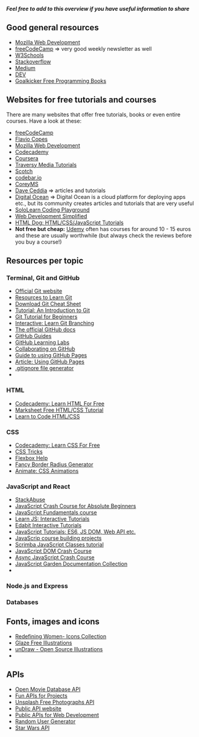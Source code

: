 ***Feel free to add to this overview if you have useful information to share*** 

## Good general resources

* [Mozilla Web Development](https://developer.mozilla.org/en-US/)
* [freeCodeCamp](https://www.freecodecamp.org/news/) => very good weekly newsletter as well
* [W3Schools](https://www.w3schools.com/)
* [Stackoverflow](https://stackoverflow.com/)
* [Medium](https://medium.com/topic/javascript)
* [DEV](https://dev.to/)
* [Goalkicker Free Programming Books](https://books.goalkicker.com/)


## Websites for free tutorials and courses

There are many websites that offer free tutorials, books or even entire courses. Have a look at these:  

* [freeCodeCamp](https://www.freecodecamp.org/)
* [Flavio Copes](https://flaviocopes.com/)
* [Mozilla Web Development](https://developer.mozilla.org/en-US/docs/Learn)
* [Codecademy](https://www.codecademy.com/)
* [Coursera](https://www.coursera.org/)
* [Traversy Media Tutorials](https://www.youtube.com/channel/UC29ju8bIPH5as8OGnQzwJyA)
* [Scotch](https://scotch.io/)
* [codebar.io](https://www.youtube.com/channel/UCEYz232agE47GHUq8wneBCA/videos)
* [CoreyMS](https://coreyms.com/category/development)
* [Dave Ceddia](https://daveceddia.com/archives/) => articles and tutorials
* [Digital Ocean](https://www.digitalocean.com/community/tutorials) => Digital Ocean is a cloud platform for deploying apps etc., but its community creates articles and tutorials that are very useful
* [SoloLearn Coding Playground](https://www.sololearn.com/home)
* [Web Development Simplified](https://www.youtube.com/channel/UCFbNIlppjAuEX4znoulh0Cw)
* [HTML Dog: HTML/CSS/JavaScript Tutorials](https://htmldog.com/)
* **Not free but cheap:** [Udemy](https://www.udemy.com/) often has courses for around 10 - 15 euros and these are usually worthwhile (but always check the reviews before you buy a course!)


## Resources per topic

### Terminal, Git and GitHub

* [Official Git website](https://git-scm.com/)
* [Resources to Learn Git](https://try.github.io/)
* [Download Git Cheat Sheet](https://education.github.com/git-cheat-sheet-education.pdf)
* [Tutorial: An Introduction to Git](https://www.youtube.com/watch?v=lRzM2F_R6lY)
* [Git Tutorial for Beginners](https://intellipaat.com/blog/tutorial/devops-tutorial/git-tutorial/)
* [Interactive: Learn Git Branching](https://learngitbranching.js.org/)
* [The official GitHub docs](https://docs.github.com/en)
* [GitHub Guides](https://guides.github.com/)
* [GitHub Learning Labs](https://lab.github.com/)
* [Collaborating on GitHub](https://faun.pub/collaborating-on-github-22fd5886fce)
* [Guide to using GitHub Pages](https://www.thinkful.com/learn/a-guide-to-using-github-pages/)
* [Article: Using GitHub Pages](https://learntocodewith.me/tutorials/github-pages/)
* [.gitignore file generator](https://www.toptal.com/developers/gitignore)
* 

### HTML 

* [Codecademy: Learn HTML For Free](https://www.codecademy.com/learn/learn-html)
* [Marksheet Free HTML/CSS Tutorial](https://marksheet.io/)
* [Learn to Code HTML/CSS](https://learn.shayhowe.com/html-css/)

### CSS

* [Codecademy: Learn CSS For Free](https://www.codecademy.com/learn/learn-css)
* [CSS Tricks](https://css-tricks.com/)
* [Flexbox Help](https://flexbox.help/)
* [Fancy Border Radius Generator](https://9elements.github.io/fancy-border-radius/full-control.html)
* [Animate: CSS Animations](https://animate.style/)


### JavaScript and React
* [StackAbuse](https://stackabuse.com/tag/javascript/)
* [JavaScript Crash Course for Absolute Beginners](https://www.youtube.com/watch?v=hdI2bqOjy3c)
* [JavaScript Fundamentals course](https://javascript.info/first-steps)
* [Learn JS: Interactive Tutorials](https://www.learn-js.org/)
* [Edabit Interactive Tutorials](https://edabit.com/tutorial/javascript)
* [JavaScript Tutorials: ES6, JS DOM, Web API etc.](https://www.javascripttutorial.net/)
* [JavaScrip course building projects](https://scotch.io/courses/getting-started-with-javascript-for-web-development)
* [Scrimba JavaScript Classes tutorial](https://scrimba.com/scrim/cQnMDHD?pl=p4Mrt9)
* [JavaScript DOM Crash Course](https://www.youtube.com/watch?v=0ik6X4DJKCc)
* [Async JavaScript Crash Course](https://www.youtube.com/watch?v=PoRJizFvM7s)
* [JavaScript Garden Documentation Collection](https://bonsaiden.github.io/JavaScript-Garden/)
* 

### Node.js and Express


### Databases


## Fonts, images and icons

* [Redefining Women- Icons Collection](https://thenounproject.com/Iconathon1/collection/redefining-women/)
* [Glaze Free Illustrations](https://www.glazestock.com/)
* [unDraw - Open Source Illustrations](https://undraw.co/)
* 

## APIs

* [Open Movie Database API](https://www.omdbapi.com/)
* [Fun APIs for Projects](https://dev.to/biplov/15-fun-apis-for-your-next-project-5053)
* [Unsplash Free Photographs API](https://unsplash.com/developers)
* [Public API website](https://public-apis.xyz/)
* [Public APIs for Web Development](https://github.com/public-apis/public-apis/blob/master/README.md)
* [Random User Generator](https://randomuser.me/documentation#multiple)
* [Star Wars API](https://swapi.dev/)


